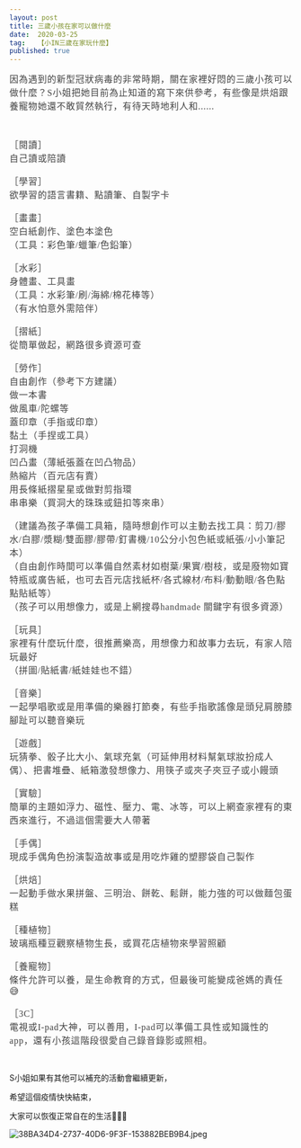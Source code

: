 ```yaml
---
layout: post
title: 三歲小孩在家可以做什麼
date:  2020-03-25
tag:   【小IN三歲在家玩什麼】
published: true 
---
```

<p><span style="-webkit-text-size-adjust:auto; caret-color:rgb(68, 68, 68); color:rgb(68, 68, 68); font-family:microsoft jhenghei,heiti tc; font-size:16px; letter-spacing:0.800000011920929px">因為遇到的新型冠狀病毒的非常時期，關在家裡好悶的三歲小孩可以做什麼？S小姐把她目前為止知道的寫下來供參考，有些像是烘焙跟養寵物她還不敢貿然執行，有待天時地利人和......</span></p>

<p>&nbsp;</p>

<p><span style="-webkit-text-size-adjust:auto; caret-color:rgb(68, 68, 68); color:rgb(68, 68, 68); font-family:microsoft jhenghei,heiti tc; font-size:16px; letter-spacing:0.800000011920929px">［閱讀］</span><br style="font-size: 16px; -webkit-text-size-adjust: auto; box-sizing: border-box; letter-spacing: 0.800000011920929px; caret-color: rgb(68, 68, 68); color: rgb(68, 68, 68); font-family: &quot;Microsoft JhengHei&quot;, &quot;Heiti TC&quot;;">
<span style="-webkit-text-size-adjust:auto; caret-color:rgb(68, 68, 68); color:rgb(68, 68, 68); font-family:microsoft jhenghei,heiti tc; font-size:16px; letter-spacing:0.800000011920929px">自己讀或陪讀</span><br style="font-size: 16px; -webkit-text-size-adjust: auto; box-sizing: border-box; letter-spacing: 0.800000011920929px; caret-color: rgb(68, 68, 68); color: rgb(68, 68, 68); font-family: &quot;Microsoft JhengHei&quot;, &quot;Heiti TC&quot;;">
<br style="font-size: 16px; -webkit-text-size-adjust: auto; box-sizing: border-box; letter-spacing: 0.800000011920929px; caret-color: rgb(68, 68, 68); color: rgb(68, 68, 68); font-family: &quot;Microsoft JhengHei&quot;, &quot;Heiti TC&quot;;">
<span style="-webkit-text-size-adjust:auto; caret-color:rgb(68, 68, 68); color:rgb(68, 68, 68); font-family:microsoft jhenghei,heiti tc; font-size:16px; letter-spacing:0.800000011920929px">［學習］</span><br style="font-size: 16px; -webkit-text-size-adjust: auto; box-sizing: border-box; letter-spacing: 0.800000011920929px; caret-color: rgb(68, 68, 68); color: rgb(68, 68, 68); font-family: &quot;Microsoft JhengHei&quot;, &quot;Heiti TC&quot;;">
<span style="-webkit-text-size-adjust:auto; caret-color:rgb(68, 68, 68); color:rgb(68, 68, 68); font-family:microsoft jhenghei,heiti tc; font-size:16px; letter-spacing:0.800000011920929px">欲學習的語言書籍、點讀筆、自製字卡</span><br style="font-size: 16px; -webkit-text-size-adjust: auto; box-sizing: border-box; letter-spacing: 0.800000011920929px; caret-color: rgb(68, 68, 68); color: rgb(68, 68, 68); font-family: &quot;Microsoft JhengHei&quot;, &quot;Heiti TC&quot;;">
<br style="font-size: 16px; -webkit-text-size-adjust: auto; box-sizing: border-box; letter-spacing: 0.800000011920929px; caret-color: rgb(68, 68, 68); color: rgb(68, 68, 68); font-family: &quot;Microsoft JhengHei&quot;, &quot;Heiti TC&quot;;">
<span style="-webkit-text-size-adjust:auto; caret-color:rgb(68, 68, 68); color:rgb(68, 68, 68); font-family:microsoft jhenghei,heiti tc; font-size:16px; letter-spacing:0.800000011920929px">［畫畫］</span><br style="font-size: 16px; -webkit-text-size-adjust: auto; box-sizing: border-box; letter-spacing: 0.800000011920929px; caret-color: rgb(68, 68, 68); color: rgb(68, 68, 68); font-family: &quot;Microsoft JhengHei&quot;, &quot;Heiti TC&quot;;">
<span style="-webkit-text-size-adjust:auto; caret-color:rgb(68, 68, 68); color:rgb(68, 68, 68); font-family:microsoft jhenghei,heiti tc; font-size:16px; letter-spacing:0.800000011920929px">空白紙創作、塗色本塗色</span><br style="font-size: 16px; -webkit-text-size-adjust: auto; box-sizing: border-box; letter-spacing: 0.800000011920929px; caret-color: rgb(68, 68, 68); color: rgb(68, 68, 68); font-family: &quot;Microsoft JhengHei&quot;, &quot;Heiti TC&quot;;">
<span style="-webkit-text-size-adjust:auto; caret-color:rgb(68, 68, 68); color:rgb(68, 68, 68); font-family:microsoft jhenghei,heiti tc; font-size:16px; letter-spacing:0.800000011920929px">（工具：彩色筆/蠟筆/色鉛筆）</span><br style="font-size: 16px; -webkit-text-size-adjust: auto; box-sizing: border-box; letter-spacing: 0.800000011920929px; caret-color: rgb(68, 68, 68); color: rgb(68, 68, 68); font-family: &quot;Microsoft JhengHei&quot;, &quot;Heiti TC&quot;;">
<br style="font-size: 16px; -webkit-text-size-adjust: auto; box-sizing: border-box; letter-spacing: 0.800000011920929px; caret-color: rgb(68, 68, 68); color: rgb(68, 68, 68); font-family: &quot;Microsoft JhengHei&quot;, &quot;Heiti TC&quot;;">
<span style="-webkit-text-size-adjust:auto; caret-color:rgb(68, 68, 68); color:rgb(68, 68, 68); font-family:microsoft jhenghei,heiti tc; font-size:16px; letter-spacing:0.800000011920929px">［水彩］</span><br style="font-size: 16px; -webkit-text-size-adjust: auto; box-sizing: border-box; letter-spacing: 0.800000011920929px; caret-color: rgb(68, 68, 68); color: rgb(68, 68, 68); font-family: &quot;Microsoft JhengHei&quot;, &quot;Heiti TC&quot;;">
<span style="-webkit-text-size-adjust:auto; caret-color:rgb(68, 68, 68); color:rgb(68, 68, 68); font-family:microsoft jhenghei,heiti tc; font-size:16px; letter-spacing:0.800000011920929px">身體畫、工具畫</span><br style="font-size: 16px; -webkit-text-size-adjust: auto; box-sizing: border-box; letter-spacing: 0.800000011920929px; caret-color: rgb(68, 68, 68); color: rgb(68, 68, 68); font-family: &quot;Microsoft JhengHei&quot;, &quot;Heiti TC&quot;;">
<span style="-webkit-text-size-adjust:auto; caret-color:rgb(68, 68, 68); color:rgb(68, 68, 68); font-family:microsoft jhenghei,heiti tc; font-size:16px; letter-spacing:0.800000011920929px">（工具：水彩筆/刷/海綿/棉花棒等）</span><br style="font-size: 16px; -webkit-text-size-adjust: auto; box-sizing: border-box; letter-spacing: 0.800000011920929px; caret-color: rgb(68, 68, 68); color: rgb(68, 68, 68); font-family: &quot;Microsoft JhengHei&quot;, &quot;Heiti TC&quot;;">
<span style="-webkit-text-size-adjust:auto; caret-color:rgb(68, 68, 68); color:rgb(68, 68, 68); font-family:microsoft jhenghei,heiti tc; font-size:16px; letter-spacing:0.800000011920929px">（有水怕意外需陪伴）</span><br style="font-size: 16px; -webkit-text-size-adjust: auto; box-sizing: border-box; letter-spacing: 0.800000011920929px; caret-color: rgb(68, 68, 68); color: rgb(68, 68, 68); font-family: &quot;Microsoft JhengHei&quot;, &quot;Heiti TC&quot;;">
<br style="font-size: 16px; -webkit-text-size-adjust: auto; box-sizing: border-box; letter-spacing: 0.800000011920929px; caret-color: rgb(68, 68, 68); color: rgb(68, 68, 68); font-family: &quot;Microsoft JhengHei&quot;, &quot;Heiti TC&quot;;">
<span style="-webkit-text-size-adjust:auto; caret-color:rgb(68, 68, 68); color:rgb(68, 68, 68); font-family:microsoft jhenghei,heiti tc; font-size:16px; letter-spacing:0.800000011920929px">［摺紙］</span><br style="font-size: 16px; -webkit-text-size-adjust: auto; box-sizing: border-box; letter-spacing: 0.800000011920929px; caret-color: rgb(68, 68, 68); color: rgb(68, 68, 68); font-family: &quot;Microsoft JhengHei&quot;, &quot;Heiti TC&quot;;">
<span style="-webkit-text-size-adjust:auto; caret-color:rgb(68, 68, 68); color:rgb(68, 68, 68); font-family:microsoft jhenghei,heiti tc; font-size:16px; letter-spacing:0.800000011920929px">從簡單做起，網路很多資源可查</span><br style="font-size: 16px; -webkit-text-size-adjust: auto; box-sizing: border-box; letter-spacing: 0.800000011920929px; caret-color: rgb(68, 68, 68); color: rgb(68, 68, 68); font-family: &quot;Microsoft JhengHei&quot;, &quot;Heiti TC&quot;;">
<br style="font-size: 16px; -webkit-text-size-adjust: auto; box-sizing: border-box; letter-spacing: 0.800000011920929px; caret-color: rgb(68, 68, 68); color: rgb(68, 68, 68); font-family: &quot;Microsoft JhengHei&quot;, &quot;Heiti TC&quot;;">
<span style="-webkit-text-size-adjust:auto; caret-color:rgb(68, 68, 68); color:rgb(68, 68, 68); font-family:microsoft jhenghei,heiti tc; font-size:16px; letter-spacing:0.800000011920929px">［勞作］</span><br style="font-size: 16px; -webkit-text-size-adjust: auto; box-sizing: border-box; letter-spacing: 0.800000011920929px; caret-color: rgb(68, 68, 68); color: rgb(68, 68, 68); font-family: &quot;Microsoft JhengHei&quot;, &quot;Heiti TC&quot;;">
<span style="-webkit-text-size-adjust:auto; caret-color:rgb(68, 68, 68); color:rgb(68, 68, 68); font-family:microsoft jhenghei,heiti tc; font-size:16px; letter-spacing:0.800000011920929px">自由創作（參考下方建議）</span><br style="font-size: 16px; -webkit-text-size-adjust: auto; box-sizing: border-box; letter-spacing: 0.800000011920929px; caret-color: rgb(68, 68, 68); color: rgb(68, 68, 68); font-family: &quot;Microsoft JhengHei&quot;, &quot;Heiti TC&quot;;">
<span style="-webkit-text-size-adjust:auto; caret-color:rgb(68, 68, 68); color:rgb(68, 68, 68); font-family:microsoft jhenghei,heiti tc; font-size:16px; letter-spacing:0.800000011920929px">做一本書</span><br style="font-size: 16px; -webkit-text-size-adjust: auto; box-sizing: border-box; letter-spacing: 0.800000011920929px; caret-color: rgb(68, 68, 68); color: rgb(68, 68, 68); font-family: &quot;Microsoft JhengHei&quot;, &quot;Heiti TC&quot;;">
<span style="-webkit-text-size-adjust:auto; caret-color:rgb(68, 68, 68); color:rgb(68, 68, 68); font-family:microsoft jhenghei,heiti tc; font-size:16px; letter-spacing:0.800000011920929px">做風車/陀螺等</span><br style="font-size: 16px; -webkit-text-size-adjust: auto; box-sizing: border-box; letter-spacing: 0.800000011920929px; caret-color: rgb(68, 68, 68); color: rgb(68, 68, 68); font-family: &quot;Microsoft JhengHei&quot;, &quot;Heiti TC&quot;;">
<span style="-webkit-text-size-adjust:auto; caret-color:rgb(68, 68, 68); color:rgb(68, 68, 68); font-family:microsoft jhenghei,heiti tc; font-size:16px; letter-spacing:0.800000011920929px">蓋印章（手指或印章）</span><br style="font-size: 16px; -webkit-text-size-adjust: auto; box-sizing: border-box; letter-spacing: 0.800000011920929px; caret-color: rgb(68, 68, 68); color: rgb(68, 68, 68); font-family: &quot;Microsoft JhengHei&quot;, &quot;Heiti TC&quot;;">
<span style="-webkit-text-size-adjust:auto; caret-color:rgb(68, 68, 68); color:rgb(68, 68, 68); font-family:microsoft jhenghei,heiti tc; font-size:16px; letter-spacing:0.800000011920929px">黏土（手捏或工具）</span><br style="font-size: 16px; -webkit-text-size-adjust: auto; box-sizing: border-box; letter-spacing: 0.800000011920929px; caret-color: rgb(68, 68, 68); color: rgb(68, 68, 68); font-family: &quot;Microsoft JhengHei&quot;, &quot;Heiti TC&quot;;">
<span style="-webkit-text-size-adjust:auto; caret-color:rgb(68, 68, 68); color:rgb(68, 68, 68); font-family:microsoft jhenghei,heiti tc; font-size:16px; letter-spacing:0.800000011920929px">打洞機</span><br style="font-size: 16px; -webkit-text-size-adjust: auto; box-sizing: border-box; letter-spacing: 0.800000011920929px; caret-color: rgb(68, 68, 68); color: rgb(68, 68, 68); font-family: &quot;Microsoft JhengHei&quot;, &quot;Heiti TC&quot;;">
<span style="-webkit-text-size-adjust:auto; caret-color:rgb(68, 68, 68); color:rgb(68, 68, 68); font-family:microsoft jhenghei,heiti tc; font-size:16px; letter-spacing:0.800000011920929px">凹凸畫（薄紙張蓋在凹凸物品）</span><br style="font-size: 16px; -webkit-text-size-adjust: auto; box-sizing: border-box; letter-spacing: 0.800000011920929px; caret-color: rgb(68, 68, 68); color: rgb(68, 68, 68); font-family: &quot;Microsoft JhengHei&quot;, &quot;Heiti TC&quot;;">
<span style="-webkit-text-size-adjust:auto; caret-color:rgb(68, 68, 68); color:rgb(68, 68, 68); font-family:microsoft jhenghei,heiti tc; font-size:16px; letter-spacing:0.800000011920929px">熱縮片（百元店有賣）</span><br style="font-size: 16px; -webkit-text-size-adjust: auto; box-sizing: border-box; letter-spacing: 0.800000011920929px; caret-color: rgb(68, 68, 68); color: rgb(68, 68, 68); font-family: &quot;Microsoft JhengHei&quot;, &quot;Heiti TC&quot;;">
<span style="-webkit-text-size-adjust:auto; caret-color:rgb(68, 68, 68); color:rgb(68, 68, 68); font-family:microsoft jhenghei,heiti tc; font-size:16px; letter-spacing:0.800000011920929px">用長條紙摺星星或做對剪指環</span><br style="font-size: 16px; -webkit-text-size-adjust: auto; box-sizing: border-box; letter-spacing: 0.800000011920929px; caret-color: rgb(68, 68, 68); color: rgb(68, 68, 68); font-family: &quot;Microsoft JhengHei&quot;, &quot;Heiti TC&quot;;">
<span style="-webkit-text-size-adjust:auto; caret-color:rgb(68, 68, 68); color:rgb(68, 68, 68); font-family:microsoft jhenghei,heiti tc; font-size:16px; letter-spacing:0.800000011920929px">串串樂（買洞大的珠珠或鈕扣等來串）</span><br style="font-size: 16px; -webkit-text-size-adjust: auto; box-sizing: border-box; letter-spacing: 0.800000011920929px; caret-color: rgb(68, 68, 68); color: rgb(68, 68, 68); font-family: &quot;Microsoft JhengHei&quot;, &quot;Heiti TC&quot;;">
<br style="font-size: 16px; -webkit-text-size-adjust: auto; box-sizing: border-box; letter-spacing: 0.800000011920929px; caret-color: rgb(68, 68, 68); color: rgb(68, 68, 68); font-family: &quot;Microsoft JhengHei&quot;, &quot;Heiti TC&quot;;">
<span style="-webkit-text-size-adjust:auto; caret-color:rgb(68, 68, 68); color:rgb(68, 68, 68); font-family:microsoft jhenghei,heiti tc; font-size:16px; letter-spacing:0.800000011920929px">（建議為孩子準備工具箱，隨時想創作可以主動去找工具：剪刀/膠水/白膠/漿糊/雙面膠/膠帶/釘書機/10公分小包色紙或紙張/小小筆記本）</span><br style="font-size: 16px; -webkit-text-size-adjust: auto; box-sizing: border-box; letter-spacing: 0.800000011920929px; caret-color: rgb(68, 68, 68); color: rgb(68, 68, 68); font-family: &quot;Microsoft JhengHei&quot;, &quot;Heiti TC&quot;;">
<span style="-webkit-text-size-adjust:auto; caret-color:rgb(68, 68, 68); color:rgb(68, 68, 68); font-family:microsoft jhenghei,heiti tc; font-size:16px; letter-spacing:0.800000011920929px">（自由創作時間可以準備自然素材如樹葉/果實/樹枝，或是廢物如寶特瓶或廣告紙，也可去百元店找紙杯/各式線材/布料/動動眼/各色點點貼紙等）</span><br style="font-size: 16px; -webkit-text-size-adjust: auto; box-sizing: border-box; letter-spacing: 0.800000011920929px; caret-color: rgb(68, 68, 68); color: rgb(68, 68, 68); font-family: &quot;Microsoft JhengHei&quot;, &quot;Heiti TC&quot;;">
<span style="-webkit-text-size-adjust:auto; caret-color:rgb(68, 68, 68); color:rgb(68, 68, 68); font-family:microsoft jhenghei,heiti tc; font-size:16px; letter-spacing:0.800000011920929px">（孩子可以用想像力，或是上網搜尋handmade 關鍵字有很多資源）</span><br style="font-size: 16px; -webkit-text-size-adjust: auto; box-sizing: border-box; letter-spacing: 0.800000011920929px; caret-color: rgb(68, 68, 68); color: rgb(68, 68, 68); font-family: &quot;Microsoft JhengHei&quot;, &quot;Heiti TC&quot;;">
<br style="font-size: 16px; -webkit-text-size-adjust: auto; box-sizing: border-box; letter-spacing: 0.800000011920929px; caret-color: rgb(68, 68, 68); color: rgb(68, 68, 68); font-family: &quot;Microsoft JhengHei&quot;, &quot;Heiti TC&quot;;">
<span style="-webkit-text-size-adjust:auto; caret-color:rgb(68, 68, 68); color:rgb(68, 68, 68); font-family:microsoft jhenghei,heiti tc; font-size:16px; letter-spacing:0.800000011920929px">［玩具］</span><br style="font-size: 16px; -webkit-text-size-adjust: auto; box-sizing: border-box; letter-spacing: 0.800000011920929px; caret-color: rgb(68, 68, 68); color: rgb(68, 68, 68); font-family: &quot;Microsoft JhengHei&quot;, &quot;Heiti TC&quot;;">
<span style="-webkit-text-size-adjust:auto; caret-color:rgb(68, 68, 68); color:rgb(68, 68, 68); font-family:microsoft jhenghei,heiti tc; font-size:16px; letter-spacing:0.800000011920929px">家裡有什麼玩什麼，很推薦樂高，用想像力和故事力去玩，有家人陪玩最好</span><br style="font-size: 16px; -webkit-text-size-adjust: auto; box-sizing: border-box; letter-spacing: 0.800000011920929px; caret-color: rgb(68, 68, 68); color: rgb(68, 68, 68); font-family: &quot;Microsoft JhengHei&quot;, &quot;Heiti TC&quot;;">
<span style="-webkit-text-size-adjust:auto; caret-color:rgb(68, 68, 68); color:rgb(68, 68, 68); font-family:microsoft jhenghei,heiti tc; font-size:16px; letter-spacing:0.800000011920929px">（拼圖/貼紙書/紙娃娃也不錯）</span><br style="font-size: 16px; -webkit-text-size-adjust: auto; box-sizing: border-box; letter-spacing: 0.800000011920929px; caret-color: rgb(68, 68, 68); color: rgb(68, 68, 68); font-family: &quot;Microsoft JhengHei&quot;, &quot;Heiti TC&quot;;">
<br style="font-size: 16px; -webkit-text-size-adjust: auto; box-sizing: border-box; letter-spacing: 0.800000011920929px; caret-color: rgb(68, 68, 68); color: rgb(68, 68, 68); font-family: &quot;Microsoft JhengHei&quot;, &quot;Heiti TC&quot;;">
<span style="-webkit-text-size-adjust:auto; caret-color:rgb(68, 68, 68); color:rgb(68, 68, 68); font-family:microsoft jhenghei,heiti tc; font-size:16px; letter-spacing:0.800000011920929px">［音樂］</span><br style="font-size: 16px; -webkit-text-size-adjust: auto; box-sizing: border-box; letter-spacing: 0.800000011920929px; caret-color: rgb(68, 68, 68); color: rgb(68, 68, 68); font-family: &quot;Microsoft JhengHei&quot;, &quot;Heiti TC&quot;;">
<span style="-webkit-text-size-adjust:auto; caret-color:rgb(68, 68, 68); color:rgb(68, 68, 68); font-family:microsoft jhenghei,heiti tc; font-size:16px; letter-spacing:0.800000011920929px">一起學唱歌或是用準備的樂器打節奏，有些手指歌謠像是頭兒肩膀膝腳趾可以聽音樂玩</span><br style="font-size: 16px; -webkit-text-size-adjust: auto; box-sizing: border-box; letter-spacing: 0.800000011920929px; caret-color: rgb(68, 68, 68); color: rgb(68, 68, 68); font-family: &quot;Microsoft JhengHei&quot;, &quot;Heiti TC&quot;;">
<br style="font-size: 16px; -webkit-text-size-adjust: auto; box-sizing: border-box; letter-spacing: 0.800000011920929px; caret-color: rgb(68, 68, 68); color: rgb(68, 68, 68); font-family: &quot;Microsoft JhengHei&quot;, &quot;Heiti TC&quot;;">
<span style="-webkit-text-size-adjust:auto; caret-color:rgb(68, 68, 68); color:rgb(68, 68, 68); font-family:microsoft jhenghei,heiti tc; font-size:16px; letter-spacing:0.800000011920929px">［遊戲］</span><br style="font-size: 16px; -webkit-text-size-adjust: auto; box-sizing: border-box; letter-spacing: 0.800000011920929px; caret-color: rgb(68, 68, 68); color: rgb(68, 68, 68); font-family: &quot;Microsoft JhengHei&quot;, &quot;Heiti TC&quot;;">
<span style="-webkit-text-size-adjust:auto; caret-color:rgb(68, 68, 68); color:rgb(68, 68, 68); font-family:microsoft jhenghei,heiti tc; font-size:16px; letter-spacing:0.800000011920929px">玩猜拳、骰子比大小、氣球充氣（可延伸用材料幫氣球妝扮成人偶）、把書堆疊、紙箱激發想像力、用筷子或夾子夾豆子或小饅頭</span><br style="font-size: 16px; -webkit-text-size-adjust: auto; box-sizing: border-box; letter-spacing: 0.800000011920929px; caret-color: rgb(68, 68, 68); color: rgb(68, 68, 68); font-family: &quot;Microsoft JhengHei&quot;, &quot;Heiti TC&quot;;">
<br style="font-size: 16px; -webkit-text-size-adjust: auto; box-sizing: border-box; letter-spacing: 0.800000011920929px; caret-color: rgb(68, 68, 68); color: rgb(68, 68, 68); font-family: &quot;Microsoft JhengHei&quot;, &quot;Heiti TC&quot;;">
<span style="-webkit-text-size-adjust:auto; caret-color:rgb(68, 68, 68); color:rgb(68, 68, 68); font-family:microsoft jhenghei,heiti tc; font-size:16px; letter-spacing:0.800000011920929px">［實驗］</span><br style="font-size: 16px; -webkit-text-size-adjust: auto; box-sizing: border-box; letter-spacing: 0.800000011920929px; caret-color: rgb(68, 68, 68); color: rgb(68, 68, 68); font-family: &quot;Microsoft JhengHei&quot;, &quot;Heiti TC&quot;;">
<span style="-webkit-text-size-adjust:auto; caret-color:rgb(68, 68, 68); color:rgb(68, 68, 68); font-family:microsoft jhenghei,heiti tc; font-size:16px; letter-spacing:0.800000011920929px">簡單的主題如浮力、磁性、壓力、電、冰等，可以上網查家裡有的東西來進行，不過這個需要大人帶著</span><br style="font-size: 16px; -webkit-text-size-adjust: auto; box-sizing: border-box; letter-spacing: 0.800000011920929px; caret-color: rgb(68, 68, 68); color: rgb(68, 68, 68); font-family: &quot;Microsoft JhengHei&quot;, &quot;Heiti TC&quot;;">
<br style="font-size: 16px; -webkit-text-size-adjust: auto; box-sizing: border-box; letter-spacing: 0.800000011920929px; caret-color: rgb(68, 68, 68); color: rgb(68, 68, 68); font-family: &quot;Microsoft JhengHei&quot;, &quot;Heiti TC&quot;;">
<span style="-webkit-text-size-adjust:auto; caret-color:rgb(68, 68, 68); color:rgb(68, 68, 68); font-family:microsoft jhenghei,heiti tc; font-size:16px; letter-spacing:0.800000011920929px">［手偶］</span><br style="font-size: 16px; -webkit-text-size-adjust: auto; box-sizing: border-box; letter-spacing: 0.800000011920929px; caret-color: rgb(68, 68, 68); color: rgb(68, 68, 68); font-family: &quot;Microsoft JhengHei&quot;, &quot;Heiti TC&quot;;">
<span style="-webkit-text-size-adjust:auto; caret-color:rgb(68, 68, 68); color:rgb(68, 68, 68); font-family:microsoft jhenghei,heiti tc; font-size:16px; letter-spacing:0.800000011920929px">現成手偶角色扮演製造故事或是用吃炸雞的塑膠袋自己製作</span><br style="font-size: 16px; -webkit-text-size-adjust: auto; box-sizing: border-box; letter-spacing: 0.800000011920929px; caret-color: rgb(68, 68, 68); color: rgb(68, 68, 68); font-family: &quot;Microsoft JhengHei&quot;, &quot;Heiti TC&quot;;">
<br style="font-size: 16px; -webkit-text-size-adjust: auto; box-sizing: border-box; letter-spacing: 0.800000011920929px; caret-color: rgb(68, 68, 68); color: rgb(68, 68, 68); font-family: &quot;Microsoft JhengHei&quot;, &quot;Heiti TC&quot;;">
<span style="-webkit-text-size-adjust:auto; caret-color:rgb(68, 68, 68); color:rgb(68, 68, 68); font-family:microsoft jhenghei,heiti tc; font-size:16px; letter-spacing:0.800000011920929px">［烘焙］</span><br style="font-size: 16px; -webkit-text-size-adjust: auto; box-sizing: border-box; letter-spacing: 0.800000011920929px; caret-color: rgb(68, 68, 68); color: rgb(68, 68, 68); font-family: &quot;Microsoft JhengHei&quot;, &quot;Heiti TC&quot;;">
<span style="-webkit-text-size-adjust:auto; caret-color:rgb(68, 68, 68); color:rgb(68, 68, 68); font-family:microsoft jhenghei,heiti tc; font-size:16px; letter-spacing:0.800000011920929px">一起動手做水果拼盤、三明治、餅乾、鬆餅，能力強的可以做麵包蛋糕</span><br style="font-size: 16px; -webkit-text-size-adjust: auto; box-sizing: border-box; letter-spacing: 0.800000011920929px; caret-color: rgb(68, 68, 68); color: rgb(68, 68, 68); font-family: &quot;Microsoft JhengHei&quot;, &quot;Heiti TC&quot;;">
<br style="font-size: 16px; -webkit-text-size-adjust: auto; box-sizing: border-box; letter-spacing: 0.800000011920929px; caret-color: rgb(68, 68, 68); color: rgb(68, 68, 68); font-family: &quot;Microsoft JhengHei&quot;, &quot;Heiti TC&quot;;">
<span style="-webkit-text-size-adjust:auto; caret-color:rgb(68, 68, 68); color:rgb(68, 68, 68); font-family:microsoft jhenghei,heiti tc; font-size:16px; letter-spacing:0.800000011920929px">［種植物］</span><br style="font-size: 16px; -webkit-text-size-adjust: auto; box-sizing: border-box; letter-spacing: 0.800000011920929px; caret-color: rgb(68, 68, 68); color: rgb(68, 68, 68); font-family: &quot;Microsoft JhengHei&quot;, &quot;Heiti TC&quot;;">
<span style="-webkit-text-size-adjust:auto; caret-color:rgb(68, 68, 68); color:rgb(68, 68, 68); font-family:microsoft jhenghei,heiti tc; font-size:16px; letter-spacing:0.800000011920929px">玻璃瓶種豆觀察植物生長，或買花店植物來學習照顧</span><br style="font-size: 16px; -webkit-text-size-adjust: auto; box-sizing: border-box; letter-spacing: 0.800000011920929px; caret-color: rgb(68, 68, 68); color: rgb(68, 68, 68); font-family: &quot;Microsoft JhengHei&quot;, &quot;Heiti TC&quot;;">
<br style="font-size: 16px; -webkit-text-size-adjust: auto; box-sizing: border-box; letter-spacing: 0.800000011920929px; caret-color: rgb(68, 68, 68); color: rgb(68, 68, 68); font-family: &quot;Microsoft JhengHei&quot;, &quot;Heiti TC&quot;;">
<span style="-webkit-text-size-adjust:auto; caret-color:rgb(68, 68, 68); color:rgb(68, 68, 68); font-family:microsoft jhenghei,heiti tc; font-size:16px; letter-spacing:0.800000011920929px">［養寵物］</span><br style="font-size: 16px; -webkit-text-size-adjust: auto; box-sizing: border-box; letter-spacing: 0.800000011920929px; caret-color: rgb(68, 68, 68); color: rgb(68, 68, 68); font-family: &quot;Microsoft JhengHei&quot;, &quot;Heiti TC&quot;;">
<span style="-webkit-text-size-adjust:auto; caret-color:rgb(68, 68, 68); color:rgb(68, 68, 68); font-family:microsoft jhenghei,heiti tc; font-size:16px; letter-spacing:0.800000011920929px">條件允許可以養，是生命教育的方式，但最後可能變成爸媽的責任&#128517;</span><br style="font-size: 16px; -webkit-text-size-adjust: auto; box-sizing: border-box; letter-spacing: 0.800000011920929px; caret-color: rgb(68, 68, 68); color: rgb(68, 68, 68); font-family: &quot;Microsoft JhengHei&quot;, &quot;Heiti TC&quot;;">
<br style="font-size: 16px; -webkit-text-size-adjust: auto; box-sizing: border-box; letter-spacing: 0.800000011920929px; caret-color: rgb(68, 68, 68); color: rgb(68, 68, 68); font-family: &quot;Microsoft JhengHei&quot;, &quot;Heiti TC&quot;;">
<span style="-webkit-text-size-adjust:auto; caret-color:rgb(68, 68, 68); color:rgb(68, 68, 68); font-family:microsoft jhenghei,heiti tc; font-size:16px; letter-spacing:0.800000011920929px">［3C］</span><br style="font-size: 16px; -webkit-text-size-adjust: auto; box-sizing: border-box; letter-spacing: 0.800000011920929px; caret-color: rgb(68, 68, 68); color: rgb(68, 68, 68); font-family: &quot;Microsoft JhengHei&quot;, &quot;Heiti TC&quot;;">
<span style="-webkit-text-size-adjust:auto; caret-color:rgb(68, 68, 68); color:rgb(68, 68, 68); font-family:microsoft jhenghei,heiti tc; font-size:16px; letter-spacing:0.800000011920929px">電視或I-pad大神，可以善用，I-pad可以準備工具性或知識性的app，還有小孩這階段很愛自己錄音錄影或照相。</span></p>

<p>&nbsp;</p>

<p>S小姐如果有其他可以補充的活動會繼續更新，</p>

<p>希望這個疫情快快結束，</p>

<p>大家可以恢復正常自在的生活&#128591;&#128591;&#128591;</p>

<p><img alt="38BA34D4-2737-40D6-9F3F-153882BEB9B4.jpeg" src="https://pic.pimg.tw/smlife543/1585066379-544256183_n.jpg" title="38BA34D4-2737-40D6-9F3F-153882BEB9B4.jpeg"></p>

<p>&nbsp;</p>

